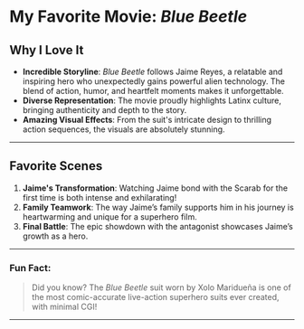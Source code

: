 # My Favorite Movie: *Blue Beetle*

## Why I Love It
- **Incredible Storyline**: *Blue Beetle* follows Jaime Reyes, a relatable and inspiring hero who unexpectedly gains powerful alien technology. The blend of action, humor, and heartfelt moments makes it unforgettable.
- **Diverse Representation**: The movie proudly highlights Latinx culture, bringing authenticity and depth to the story.
- **Amazing Visual Effects**: From the suit's intricate design to thrilling action sequences, the visuals are absolutely stunning.

---

## Favorite Scenes
1. **Jaime's Transformation**: Watching Jaime bond with the Scarab for the first time is both intense and exhilarating!
2. **Family Teamwork**: The way Jaime’s family supports him in his journey is heartwarming and unique for a superhero film.
3. **Final Battle**: The epic showdown with the antagonist showcases Jaime’s growth as a hero.

---

### Fun Fact:
> Did you know? The *Blue Beetle* suit worn by Xolo Maridueña is one of the most comic-accurate live-action superhero suits ever created, with minimal CGI!

---
